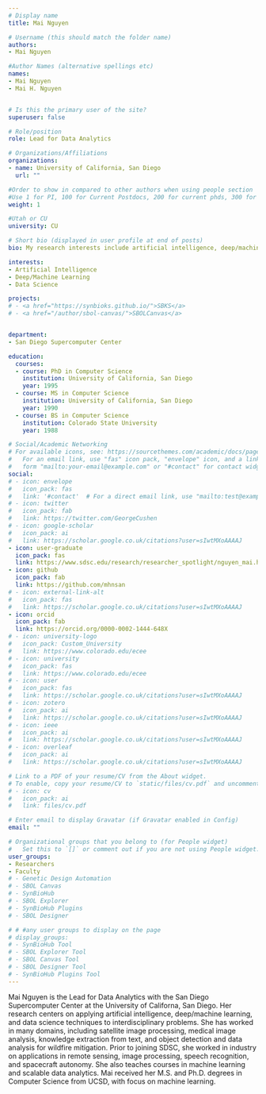 ```yaml
---
# Display name
title: Mai Nguyen

# Username (this should match the folder name)
authors:
- Mai Nguyen

#Author Names (alternative spellings etc)
names:
- Mai Nguyen
- Mai H. Nguyen


# Is this the primary user of the site?
superuser: false

# Role/position
role: Lead for Data Analytics

# Organizations/Affiliations
organizations:
- name: University of California, San Diego
  url: ""

#Order to show in compared to other authors when using people section
#Use 1 for PI, 100 for Current Postdocs, 200 for current phds, 300 for current masters, 400 for current undergrads, 800 for alum postdocs, 810 for alum phds, 820 for alum masters, and 830 for alum undergrads, 900 for tools, 1000 for projects, 900 for tools, 1000 for projects
weight: 1

#Utah or CU
university: CU

# Short bio (displayed in user profile at end of posts)
bio: My research interests include artificial intelligence, deep/machine learning, and data science.

interests:
- Artificial Intelligence
- Deep/Machine Learning
- Data Science

projects:
# - <a href="https://synbioks.github.io/">SBKS</a>
# - <a href="/author/sbol-canvas/">SBOLCanvas</a>


department:
- San Diego Supercomputer Center

education:
  courses:
  - course: PhD in Computer Science
    institution: University of California, San Diego
    year: 1995
  - course: MS in Computer Science
    institution: University of California, San Diego
    year: 1990
  - course: BS in Computer Science
    institution: Colorado State University
    year: 1988

# Social/Academic Networking
# For available icons, see: https://sourcethemes.com/academic/docs/page-builder/#icons
#   For an email link, use "fas" icon pack, "envelope" icon, and a link in the
#   form "mailto:your-email@example.com" or "#contact" for contact widget.
social:
# - icon: envelope
#   icon_pack: fas
#   link: '#contact'  # For a direct email link, use "mailto:test@example.org".
# - icon: twitter
#   icon_pack: fab
#   link: https://twitter.com/GeorgeCushen
# - icon: google-scholar
#   icon_pack: ai
#   link: https://scholar.google.co.uk/citations?user=sIwtMXoAAAAJ
- icon: user-graduate
  icon_pack: fas
  link: https://www.sdsc.edu/research/researcher_spotlight/nguyen_mai.html
- icon: github
  icon_pack: fab
  link: https://github.com/mhnsan
# - icon: external-link-alt
#   icon_pack: fas
#   link: https://scholar.google.co.uk/citations?user=sIwtMXoAAAAJ
- icon: orcid
  icon_pack: fab
  link: https://orcid.org/0000-0002-1444-648X
# - icon: university-logo
#   icon_pack: Custom_University
#   link: https://www.colorado.edu/ecee
# - icon: university
#   icon_pack: fas
#   link: https://www.colorado.edu/ecee
# - icon: user
#   icon_pack: fas
#   link: https://scholar.google.co.uk/citations?user=sIwtMXoAAAAJ
# - icon: zotero
#   icon_pack: ai
#   link: https://scholar.google.co.uk/citations?user=sIwtMXoAAAAJ
# - icon: ieee
#   icon_pack: ai
#   link: https://scholar.google.co.uk/citations?user=sIwtMXoAAAAJ
# - icon: overleaf
#   icon_pack: ai
#   link: https://scholar.google.co.uk/citations?user=sIwtMXoAAAAJ

# Link to a PDF of your resume/CV from the About widget.
# To enable, copy your resume/CV to `static/files/cv.pdf` and uncomment the lines below.
# - icon: cv
#   icon_pack: ai
#   link: files/cv.pdf

# Enter email to display Gravatar (if Gravatar enabled in Config)
email: ""

# Organizational groups that you belong to (for People widget)
#   Set this to `[]` or comment out if you are not using People widget.
user_groups:
- Researchers
- Faculty
# - Genetic Design Automation
# - SBOL Canvas
# - SynBioHub
# - SBOL Explorer
# - SynBioHub Plugins
# - SBOL Designer

# # #any user groups to display on the page
# display_groups:
# - SynBioHub Tool
# - SBOL Explorer Tool
# - SBOL Canvas Tool
# - SBOL Designer Tool
# - SynBioHub Plugins Tool
---
```


Mai Nguyen is the Lead for Data Analytics with the San Diego Supercomputer Center at the University of Californa, San Diego.  Her research centers on applying artificial intelligence, deep/machine learning, and data science techniques to interdisciplinary problems.  She has worked in many domains, including satellite image processing, medical image analysis, knowledge extraction from text, and object detection and data analysis for wildfire mitigation. Prior to joining SDSC, she worked in industry on applications in remote sensing, image processing, speech recognition, and spacecraft autonomy.  She also teaches courses in machine learning and scalable data analytics.  Mai received her M.S. and Ph.D. degrees in Computer Science from UCSD, with focus on machine learning.
